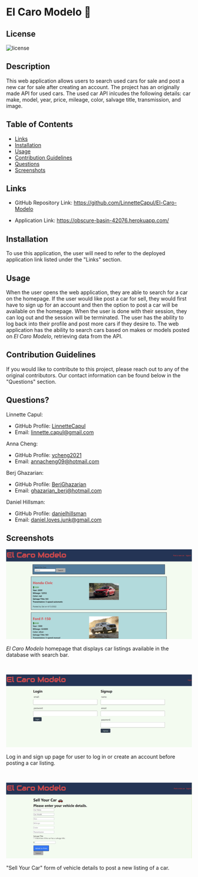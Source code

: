 # El Caro Modelo 🚗

  ## License

  ![license](https://img.shields.io/static/v1?label=license&message=LABD&color=success)
  
  ## Description
  
This web application allows users to search used cars for sale and post a new car for sale after creating an account. The project has an originally made API for used cars. The used car API inlcudes the following details: car make, model, year, price, mileage, color, salvage title, transmission, and image. 


  ## Table of Contents
  
  * [Links](#links)
  * [Installation](#installation)
  * [Usage](#usage)
  * [Contribution Guidelines](#contribution-guidelines)
  * [Questions](#questions)
  * [Screenshots](#screenshots)


  ## Links
  
 * GitHub Repository Link: https://github.com/LinnetteCapul/El-Caro-Modelo

 * Application Link: https://obscure-basin-42076.herokuapp.com/


  
  ## Installation
  
  To use this application, the user will need to refer to the deployed application link listed under the "Links" section.
  
  ## Usage
  
  When the user opens the web application, they are able to search for a car on the homepage. If the user would like post a car for sell, they would first have to sign up for an account and then the option to post a car will be available on the homepage. When the user is done with their session, they can log out and the session will be terminated. The user has the ability to log back into their profile and post more cars if they desire to. The web application has the ability to search cars based on makes or models posted on *El Caro Modelo*, retrieving data from the API. 
 
  
  ## Contribution Guidelines
  
If you would like to contribute to this project, please reach out to any of the original contributors. Our contact information can be found below in the "Questions" section.
  
  
  ## Questions?

Linnette Capul: 
  * GitHub Profile: [LinnetteCapul](https://github.com/LinnetteCapul)
  * Email: linnette.capul@gmail.com

Anna Cheng:
  * GitHub Profile: [ycheng2021](https://github.com/ycheng2021)
  * Email: annacheng09@hotmail.com

Berj Ghazarian:
  * GitHub Profile: [BerjGhazarian](https://github.com/BerjGhazarian)
  * Email: ghazarian_berj@hotmail.com

Daniel Hillsman: 
  * GitHub Profile: [danielhillsman](https://github.com/danielhillsman)
  * Email: daniel.loves.junk@gmail.com

  ## Screenshots
  
  ![modelo-screenshot01](https://raw.githubusercontent.com/LinnetteCapul/El-Caro-Modelo/develop/assets/images/modelo-screenshot01.JPG)
  
  *El Caro Modelo* homepage that displays car listings available in the database with search bar.

   <br>

  ![modelo-screenshot03](https://raw.githubusercontent.com/LinnetteCapul/El-Caro-Modelo/develop/assets/images/modelo-screenshot03.JPG) 

Log in and sign up page for user to log in or create an account before posting a car listing.


  <br>
  
  ![modelo-screenshot02](https://raw.githubusercontent.com/LinnetteCapul/El-Caro-Modelo/develop/assets/images/modelo-screenshot02.JPG)

  "Sell Your Car" form of vehicle details to post a new listing of a car.
  



  

  
 
 